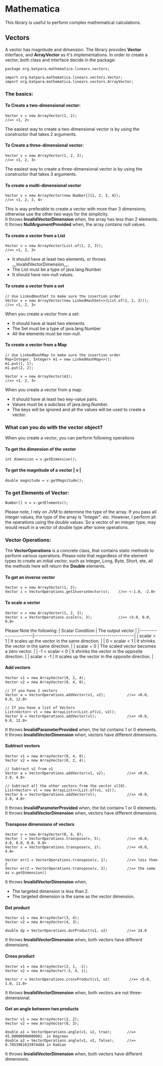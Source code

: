 # Mathematica
This library is useful to perform complex mathematical calculations. 

## Vectors
A vector has magnitude and dimension. The library provides __Vector__ interface, and __ArrayVector__ as it's implementations.
In order to create a vector; both class and interface decide in the package:

```
package org.katpara.mathematica.linears.vectors;

import org.katpara.mathematica.linears.vectors.Vector;
import org.katpara.mathematica.linears.vectors.ArrayVector;
```

### The basics:
#### To Create a two-dimensional vector:
```
Vector v = new ArrayVector(1, 2);                                   //=> <1, 2>
```
The easiest way to create a two-dimensional vector is by using the constructor that takes 2 arguments.

#### To Create a three-dimensional vector:
```
Vector v = new ArrayVector(1, 2, 3);                                //=> <1, 2, 3>
```
The easiest way to create a three-dimensional vector is by using the constructor that takes 3 arguments.

#### To create a multi-dimensional vector
```
Vector v = new ArrayVector(new Number[]{1, 2, 3, 4});               //=> <1, 2, 3, 4>
```
This is way preferable to create a vector with more than 3 dimensions; otherwise use the other two ways 
for the simplicity.<br/>
It throws __InvalidVectorDimension__ when, the array has less than 2 elements.<br/>
It throws __NullArgumentProvided__ when, the array contains null values.

#### To create a vector from a List
```
Vector v = new ArrayVector(List.of(1, 2, 3));                       //=> <1, 2, 3>
```
<ul>
    <li>It should have at least two elements, or throws __InvalidVectorDimension__.
    <li>The List must be a type of java.lang.Number
    <li>It should have non-null values.
</ul>

#### To create a vector from a set
```
// Use LinkedHashSet to make sure the insertion order
Vector v = new ArrayVector(new LinkedHashSet<>(List.of(1, 2, 3)));  //=> <1, 2, 3>
```
When you create a vector from a set:
<ul>
    <li>It should have at least two elements.
    <li>The Set must be a type of java.lang.Number
    <li>All the elements must be non-null.
</ul>

#### To create a vector from a Map
```
// Use LinkedHashMap to make sure the insertion order
Map<Integer, Integer> m1 = new LinkedHashMap<>();
m1.put(1, 1);
m1.put(2, 2);

Vector v = new ArrayVector(m1);                                     //=> <1, 2, 3>
```
When you create a vector from a map:
<ul>
    <li>It should have at least two key-value pairs.
    <li>Values must be a subclass of java.lang.Number.
    <li>The keys will be ignored and all the values will be used to create a vector.
</ul>

### What can you do with the vector object?
When you create a vector, you can perform following operations

#### To get the dimension of the vector
```
int dimension = v.getDimension();
```

#### To get the magnitude of a vector | v |
```
double magnitude = v.getMagnitude();
```

### To get Elements of Vector:
```
Number[] n = v.getElements();
```
Please note, I rely on JVM to determine the type of the array.
If you pass all integer values, the type of the array is "Integer". etc.
However, I perform all the operations using the double values. So a vector of an integer type, may would result in a vector of double type after some operations.

### Vector Operations:

The __VectorOperations__ is a concrete class, that contains static methods to perform various operations.
Please note that regardless of the element types to create an initial vector, such as Integer, Long, Byte, Short, ete,
all the methods here will return the __Double__ elements.

#### To get an inverse vector
```
Vector v = new ArrayVector(1, 2);
Vector i = VectorOperations.getInverseVector(v);    //=> <-1.0, -2.0>
```

#### To scale a vector
```
Vector v = new ArrayVector(1, 2, 3);
Vector s = VectorOperations.scale(v, 3);            //=> <3.0, 6.0, 9.0>
```
Please Note the following:
| Scalar Condition      |       The output vector                            |
|-----------------------|:--------------------------------------------------:|
| scalar &gt; 1         | It scales up the vector in the same direction.     |
| 0 &lt; scalar &lt; 1  | It shrinks the vector in the same direction.       |
|  scalar = 0           | The scaled vector becomes a zero vector.           |
| -1 &lt; scalar &lt; 0 | It shrinks the vector in the opposite direction.   |
| scalar &lt; -1        | It scales up the vector in the opposite direction. |

#### Add vectors
```
Vector v1 = new ArrayVector(0, 2, 4);
Vector v2 = new ArrayVector(0, 4, 8);

// If you have 2 vectors
Vector a = VectorOperations.addVector(v1, v2);          //=> <0.0, 6.0, 12.0>

// If you have a list of Vectors
List<Vector> vl = new ArrayList<>(List.of(v1, v2));
Vector b = VectorOperations.addVector(vl);              //=> <0.0, 6.0, 12.0>
```
It throws __InvalidParameterProvided__ when, the list contains 1 or 0 elements.<br/>
It throws __InvalidVectorDimension__ when, vectors have different dimensions.

#### Subtract vectors
```
Vector v1 = new ArrayVector(0, 4, 8);
Vector v2 = new ArrayVector(0, 2, 4);

// Subtract v2 from v1
Vector a = VectorOperations.addVector(v1, v2);          //=> <0.0, 2.0, 4.0>

// Subtract all the other vectors from the vector vl[0].
List<Vector> vl = new ArrayList<>(List.of(v1, v2));
Vector b = VectorOperations.addVector(vl);              //=> <0.0, 2.0, 4.0>
```
It throws __InvalidParameterProvided__ when, the list contains 1 or 0 elements.<br/>
It throws __InvalidVectorDimension__ when, vectors have different dimensions.

#### Transpose dimensions of vectors
```
Vector v = new ArrayVector(0, 4, 8);
Vector l = VectorOperations.transpose(v, 5);            //=> <0.0, 4.0, 8.0, 0.0, 0.0>
Vector s = VectorOperations.transpose(v, 2);            //=> <0.0, 4.0>

Vector err1 = VectorOperations.transpose(v, 1);         //=> less than 2
Vector err2 = VectorOperations.transpose(v, 3);         //=> the same as v.getDimension()
```
It throws __InvalidVectorDimension__ when,
<ul>
<li>The targeted dimension is less than 2.</li>
<li>The targeted dimension is the same as the vector dimension.</li>
</ul>

#### Dot product
```
Vector v1 = new ArrayVector(3, 4);
Vector v2 = new ArrayVector(4, 3);

double dp = VectorOperations.dotProduct(v1, v2)         //=> 24.0
```
It throws __InvalidVectorDimension__ when, both vectors have different dimensions.

#### Cross product
```
Vector v1 = new ArrayVector(2, 1, -1);
Vector v2 = new ArrayVector(-3, 4, 1);

Vector r = VectorOperations.crossProduct(v1, v2)         //=> <5.0, 1.0, 11.0>
```
It throws __InvalidVectorDimension__ when, both vectors are not three-dimensional.

#### Get an angle between two products
```
Vector v1 = new ArrayVector(2, 2);
Vector v2 = new ArrayVector(0, 3);

double a1 = VectorOperations.angle(v1, v2, true);       //=> 45.00000000000001  in Degrees
double a2 = VectorOperations.angle(v1, v2, false);      //=> 0.7853981633974484 in Radian
```
It throws __InvalidVectorDimension__ when, both vectors have different dimensions.